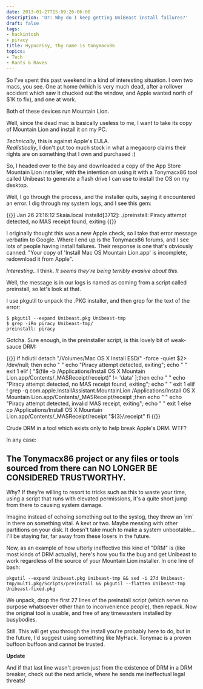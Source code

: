 ```yaml
---
date: 2013-01-27T15:09:26-06:00
description: 'Or: Why do I keep getting UniBeast install failures?'
draft: false
tags:
- hackintosh
- piracy
title: Hypocrisy, thy name is tonymacx86
topics:
- Tech
- Rants & Raves
---
```


So I've spent this past weekend in a kind of interesting
situation. I own two macs, you see. One at home (which is very much
dead, after a rollover accident which saw it chucked out the window, and
Apple wanted north of $1K to fix), and one at work.

Both of these
devices run Mountain Lion.

Well, since the dead mac is basically useless
to me, I want to take its copy of Mountain Lion and install it on my PC.


*Technically*, this is against Apple's EULA.  
*Realistically*, I don't put
too much stock in what a megacorp claims their rights are on something
that I own and purchased :)

So, I headed over to the bay and downloaded
a copy of the App Store Mountain Lion installer, with the intention on
using it with a Tonymacx86 tool called Unibeast to generate a flash
drive I can use to install the OS on my desktop.

Well, I go through the
process, and the installer quits, saying it encountered an error. I dig
through my system logs, and I see this gem:

{{<highlight bash>}}
Jan 26 21:16:12 Skaia.local installd[3712]: ./preinstall: Piracy attempt detected, no MAS receipt found, exiting
{{</highlight>}}


I originally thought this was a new Apple check, so I take that error
message verbatim to Google. Where I end up is the Tonymacx86 forums, and I see lots of people having install failures. Their response is one that's
obviously canned: "Your copy of 'Install Mac OS Mountain Lion.app' is
incomplete, redownload it from Apple".

*Interesting..* I think. *It
seems they're being terribly evasive about this.*

Well, the message is in our logs is named as coming from a script called preinstall, so let's
look at that.

I use pkgutil to unpack the .PKG installer, and then grep
for the text of the error:

```
$ pkgutil --expand Unibeast.pkg Unibeast-tmp
$ grep -iRo piracy Unibeast-tmp/
preinstall: piracy
```

Gotcha. Sure enough, in the preinstaller script, is this lovely bit of
weak-sauce DRM:

{{<highlight bash>}}
if hdiutil detach "/Volumes/Mac OS X Install ESD/" -force -quiet $2> /dev/null; then
  echo " "
  echo "Piracy attempt detected, exiting";
  echo " "
  exit 1
elif [ "$(file -b /Applications/Install OS X Mountain Lion.app/Contents/_MASReceipt/receipt)" != 'data' ];then
  echo " "
  echo "Piracy attempt detected, no MAS receipt found, exiting";
  echo " "
exit 1
  elif ! grep -q com.apple.InstallAssistant.MountainLion /Applications/Install OS X Mountain Lion.app/Contents/_MASReceipt/receipt ;then
  echo " "
  echo "Piracy attempt detected, invalid MAS receipt, exiting";
  echo " "
  exit 1
else
  cp /Applications/Install OS X Mountain Lion.app/Contents/_MASReceipt/receipt "${3}/.receipt"
fi
{{</highlight>}}

Crude DRM in a tool which exists only to help break Apple's DRM. WTF?

In any case:

## The Tonymacx86 project or any files or tools sourced from there can NO LONGER BE CONSIDERED TRUSTWORTHY.

Why? If they're willing to resort to tricks
such as this to waste your time, using a script that runs with elevated
permissions, it's a quite short jump from there to causing system
damage. 

Imagine instead of echoing something out to the syslog, they
threw an \`rm\` in there on something vital. A kext or two. Maybe
messing with other partitions on your disk. It doesn't take much to make a
system unbootable... I'll be staying far, far away from these losers in
the future.

Now, as an example of how utterly ineffective this kind of
"DRM" is (like most kinds of DRM actually), here's how you fix the bug
and get Unibeast to work regardless of the source of your Mountain Lion
installer. In one line of bash:

```
pkgutil --expand Unibeast.pkg Unibeast-tmp && sed -i 27d Unibeast-tmp/multi.pkg/Scripts/preinstall && pkgutil --flatten Unibeast-tmp Unibeast-fixed.pkg
```

We unpack, drop the first 27 lines of the preinstall script (which serve
no purpose whatsoever other than to inconvenience people), then repack. Now the original tool
is usable, and free of any timewasters installed by busybodies.

Still. This will get you through the install you're probably here to do, but in
the future, I'd suggest using something like MyHack. Tonymac is a proven buffoon
buffoon and cannot be trusted.

**Update**

And if that last line wasn't proven just from the existence of DRM in a DRM breaker,
check out the next article, where he sends me ineffectual legal threats!
